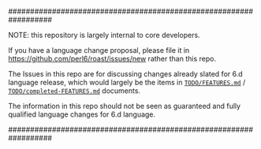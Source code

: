
##################################################################

NOTE: this repository is largely internal to core developers.

If you have a language change proposal, please file it in
https://github.com/perl6/roast/issues/new rather than this repo.

The Issues in this repo are for discussing changes already slated
for 6.d language release, which would largely be the items in
[`TODO/FEATURES.md`](TODO/FEATURES.md) / 
[`TODO/completed-FEATURES.md`](TODO/completed-FEATURES.md) documents.

The information in this repo should not be seen as guaranteed
and fully qualified language changes for 6.d language.

##################################################################
